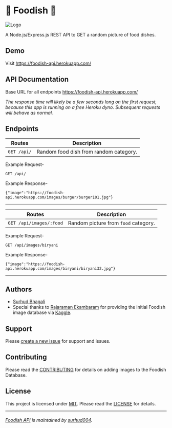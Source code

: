 # 🍲 Foodish 🍛
![Logo](https://github.com/surhud004/Foodish/blob/master/public/logo.ico "Samosa")

A Node.js/Express.js REST API to GET a random picture of food dishes.

## Demo
Visit https://foodish-api.herokuapp.com/

## API Documentation
Base URL for all endpoints https://foodish-api.herokuapp.com/

_The response time will likely be a few seconds long on the first request, because this app is running on a free Heroku dyno. Subsequent requests will behave as normal._

## Endpoints
Routes | Description
------------ | -------------
`GET /api/` | Random food dish from random category.

Example Request-

`GET /api/`

Example Response-
```
{"image":"https://foodish-api.herokuapp.com/images/burger/burger101.jpg"}
```
----------------------------
Routes | Description
------------ | -------------
`GET /api/images/:food` | Random picture from `food` category.

Example Request-

`GET /api/images/biryani`

Example Response-
```
{"image":"https://foodish-api.herokuapp.com/images/biryani/biryani32.jpg"}
```
----------------------------
## Authors
* [Surhud Bhagali](https://github.com/surhud004)
* Special thanks to [Rajaraman Ekambaram](https://github.com/Rtech2014) for providing the initial Foodish image database via [Kaggle](https://www.kaggle.com/datasets).

## Support
Please [create a new issue](https://github.com/surhud004/Foodish/issues/new) for support and issues.

## Contributing
Please read the [CONTRIBUTING](https://github.com/surhud004/Foodish/blob/master/CONTRIBUTING.md) for details on adding images to the Foodish Database.

## License
This project is licensed under [MIT](https://opensource.org/licenses/MIT). Please read the [LICENSE](https://github.com/surhud004/Foodish/blob/master/LICENSE) for details.

----------------------------
###### [Foodish API](https://github.com/surhud004/Foodish) is maintained by [surhud004](https://github.com/surhud004).
